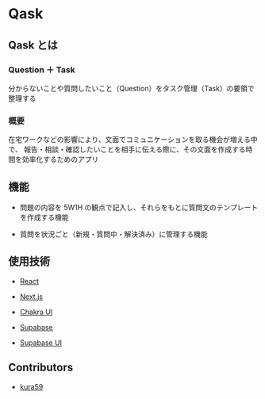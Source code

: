 # Qask

## Qask とは

### Question ＋ Task

分からないことや質問したいこと（Question）をタスク管理（Task）の要領で整理する

### 概要

在宅ワークなどの影響により、文面でコミュニケーションを取る機会が増える中で、
報告・相談・確認したいことを相手に伝える際に、その文面を作成する時間を効率化するためのアプリ

## 機能

- 問題の内容を 5W1H の観点で記入し、それらをもとに質問文のテンプレートを作成する機能

- 質問を状況ごと（新規・質問中・解決済み）に管理する機能

## 使用技術

- [React](https://ja.reactjs.org/)

- [Next.js](https://nextjs.org/)

- [Chakra UI](https://chakra-ui.com/)

- [Supabase](https://app.supabase.io/)

- [Supabase UI](https://ui.supabase.io/)

## Contributors

- [kura59](https://github.com/kura59)
